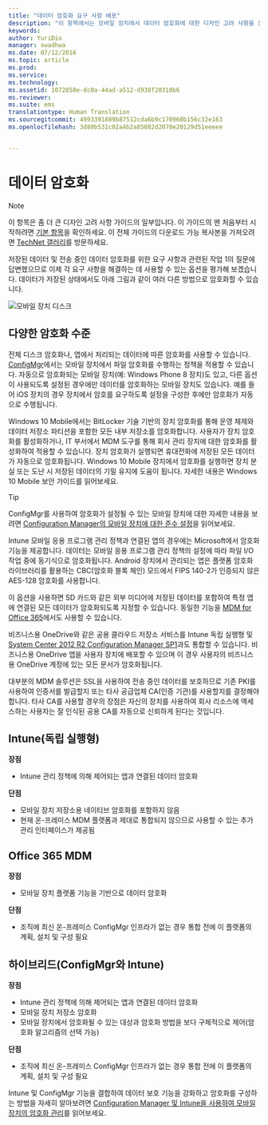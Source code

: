 ```yaml
---
title: "데이터 암호화 요구 사항 배포"
description: "이 항목에서는 모바일 장치에서 데이터 암호화에 대한 디자인 고려 사항을 설명합니다. 이 항목은 모바일 장치 관리 디자인 고려 사항을 다루는 좀 더 큰 문서 집합의 일부입니다."
keywords: 
author: YuriDio
manager: swadhwa
ms.date: 07/12/2016
ms.topic: article
ms.prod: 
ms.service: 
ms.technology: 
ms.assetid: 1072858e-dc0a-44ad-a512-d938f20310b6
ms.reviewer: 
ms.suite: ems
translationtype: Human Translation
ms.sourcegitcommit: 4993391889b87512cda6b9c170960b156c32e163
ms.openlocfilehash: 3d80b531c02a4b2a85082d2070e20129d51eeeee


---
```


# 데이터 암호화

>[!NOTE]
>이 항목은 좀 더 큰 디자인 고려 사항 가이드의 일부입니다. 이 가이드의 맨 처음부터 시작하려면 [기본 항목](mdm-design-considerations-guide.md)을 확인하세요. 이 전체 가이드의 다운로드 가능 복사본을 가져오려면 [TechNet 갤러리](https://gallery.technet.microsoft.com/Mobile-Device-Management-7d401582)를 방문하세요.

저장된 데이터 및 전송 중인 데이터 암호화를 위한 요구 사항과 관련된 작업 1의 질문에 답변했으므로 이제 각 요구 사항을 해결하는 데 사용할 수 있는 옵션을 평가해 보겠습니다. 데이터가 저장된 상태에서도 아래 그림과 같이 여러 다른 방법으로 암호화할 수 있습니다.

![모바일 장치 디스크](./media/MDM_Figure_09.png)

## 다양한 암호화 수준

전체 디스크 암호화나, 앱에서 처리되는 데이터에 따른 암호화를 사용할 수 있습니다. [ConfigMgr](https://technet.microsoft.com/library/dn919655.aspx)에서는 모바일 장치에서 파일 암호화를 수행하는 정책을 적용할 수 있습니다. 자동으로 암호화되는 모바일 장치(예: Windows Phone 8 장치)도 있고, 다른 옵션이 사용되도록 설정된 경우에만 데이터를 암호화하는 모바일 장치도 있습니다. 예를 들어 iOS 장치의 경우 장치에서 암호를 요구하도록 설정을 구성한 후에만 암호화가 자동으로 수행됩니다. 

Windows 10 Mobile에서는 BitLocker 기술 기반의 장치 암호화를 통해 운영 체제와 데이터 저장소 파티션을 포함한 모든 내부 저장소를 암호화합니다. 사용자가 장치 암호화를 활성화하거나, IT 부서에서 MDM 도구를 통해 회사 관리 장치에 대한 암호화를 활성화하여 적용할 수 있습니다. 장치 암호화가 실행되면 휴대전화에 저장된 모든 데이터가 자동으로 암호화됩니다. Windows 10 Mobile 장치에서 암호화를 실행하면 장치 분실 또는 도난 시 저장된 데이터의 기밀 유지에 도움이 됩니다. 자세한 내용은 Windows 10 Mobile 보안 가이드를 읽어보세요.

>[!TIP] 
> ConfigMgr를 사용하여 암호화가 설정될 수 있는 모바일 장치에 대한 자세한 내용을 보려면 [Configuration Manager의 모바일 장치에 대한 준수 설정](https://technet.microsoft.com/library/dn376523.aspx)을 읽어보세요.

Intune 모바일 응용 프로그램 관리 정책과 연결된 앱의 경우에는 Microsoft에서 암호화 기능을 제공합니다. 데이터는 모바일 응용 프로그램 관리 정책의 설정에 따라 파일 I/O 작업 중에 동기식으로 암호화됩니다. Android 장치에서 관리되는 앱은 플랫폼 암호화 라이브러리를 활용하는 CBC(암호화 블록 체인) 모드에서 FIPS 140-2가 인증되지 않은 AES-128 암호화를 사용합니다. 

이 옵션을 사용하면 SD 카드와 같은 외부 미디어에 저장된 데이터를 포함하여 특정 앱에 연결된 모든 데이터가 암호화되도록 지정할 수 있습니다. 동일한 기능을 [MDM for Office 365](https://technet.microsoft.com/library/ms.o365.cc.devicepolicysupporteddevice.aspx)에서도 사용할 수 있습니다. 

비즈니스용 OneDrive와 같은 공용 클라우드 저장소 서비스를 Intune 독립 실행형 및 [System Center 2012 R2 Configuration Manager SP1](https://technet.microsoft.com/library/mt131422.aspx)과도 통합할 수 있습니다. 비즈니스용 OneDrive 앱을 사용자 장치에 배포할 수 있으며 이 경우 사용자의 비즈니스용 OneDrive 계정에 있는 모든 문서가 암호화됩니다. 

대부분의 MDM 솔루션은 SSL을 사용하여 전송 중인 데이터를 보호하므로 기존 PKI를 사용하여 인증서를 발급할지 또는 타사 공급업체 CA(인증 기관)를 사용할지를 결정해야 합니다. 타사 CA를 사용할 경우의 장점은 자신의 장치를 사용하여 회사 리소스에 액세스하는 사용자는 잘 인식된 공용 CA를 자동으로 신뢰하게 된다는 것입니다. 

## Intune(독립 실행형)

**장점** 

- Intune 관리 정책에 의해 제어되는 앱과 연결된 데이터 암호화

**단점** 

- 모바일 장치 저장소용 네이티브 암호화를 포함하지 않음
- 현재 온-프레미스 MDM 플랫폼과 제대로 통합되지 않으므로 사용할 수 있는 추가 관리 인터페이스가 제공됨

## Office 365 MDM

**장점**

- 모바일 장치 플랫폼 기능을 기반으로 데이터 암호화

**단점**

- 조직에 최신 온-프레미스 ConfigMgr 인프라가 없는 경우 통합 전에 이 플랫폼의 계획, 설치 및 구성 필요

## 하이브리드(ConfigMgr와 Intune)

**장점**

- Intune 관리 정책에 의해 제어되는 앱과 연결된 데이터 암호화
- 모바일 장치 저장소 암호화
- 모바일 장치에서 암호화될 수 있는 대상과 암호화 방법을 보다 구체적으로 제어(암호화 알고리즘의 선택 가능)

**단점**

- 조직에 최신 온-프레미스 ConfigMgr 인프라가 없는 경우 통합 전에 이 플랫폼의 계획, 설치 및 구성 필요

Intune 및 ConfigMgr 기능을 결합하여 데이터 보호 기능을 강화하고 암호화를 구성하는 방법을 자세히 알아보려면 [Configuration Manager 및 Intune을 사용하여 모바일 장치의 암호화 관리](http://blogs.technet.com/b/pauljones/archive/2014/08/04/managing-encryption-on-mobile-devices-with-configuration-manager-and-intune.aspx)를 읽어보세요.



<!--HONumber=Jul16_HO3-->


